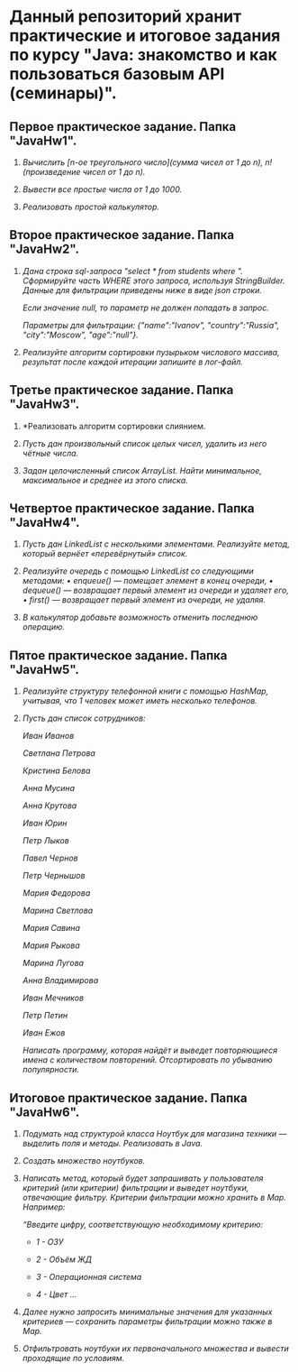 # **Данный репозиторий хранит практические и итоговое задания по курсу "Java: знакомство и как пользоваться базовым API (семинары)".**

## **Первое практическое задание. Папка "JavaHw1".**

1. *Вычислить [n-ое треугольного число](сумма чисел от 1 до n), n! (произведение чисел от 1 до n).*

2. *Вывести все простые числа от 1 до 1000.*

3. *Реализовать простой калькулятор.*

## **Второе практическое задание. Папка "JavaHw2".**

1. *Дана строка sql-запроса "select * from students where ". Сформируйте часть WHERE этого запроса, используя StringBuilder. Данные для фильтрации приведены ниже в виде json строки.*

    *Если значение null, то параметр не должен попадать в запрос.*

    *Параметры для фильтрации: {"name":"Ivanov", "country":"Russia", "city":"Moscow", "age":"null"}.*

2. *Реализуйте алгоритм сортировки пузырьком числового массива, результат после каждой итерации запишите в лог-файл.*

## **Третье практическое задание. Папка "JavaHw3".**

1. *Реализовать алгоритм сортировки слиянием.

2. *Пусть дан произвольный список целых чисел, удалить из него чётные числа.*

3. *Задан целочисленный список ArrayList. Найти минимальное, максимальное и среднее из этого списка.*

## **Четвертое практическое задание. Папка "JavaHw4".**

1. *Пусть дан LinkedList с несколькими элементами. Реализуйте метод, который вернёет «перевёрнутый» список.*

2. *Реализуйте очередь с помощью LinkedList со следующими методами:
• enqueue() — помещает элемент в конец очереди,
• dequeue() — возвращает первый элемент из очереди и удаляет его,
• first() — возвращает первый элемент из очереди, не удаляя.*

3. *В калькулятор добавьте возможность отменить последнюю операцию.*

## **Пятое практическое задание. Папка "JavaHw5".**

1. *Реализуйте структуру телефонной книги с помощью HashMap, учитывая, что 1 человек может иметь несколько телефонов.*

2. *Пусть дан список сотрудников:*

    *Иван Иванов*

    *Светлана Петрова*

    *Кристина Белова*

    *Анна Мусина*

    *Анна Крутова*

    *Иван Юрин*

    *Петр Лыков*

    *Павел Чернов*

    *Петр Чернышов*

    *Мария Федорова*

    *Марина Светлова*

    *Мария Савина*

    *Мария Рыкова*

    *Марина Лугова*

    *Анна Владимирова*

    *Иван Мечников*

    *Петр Петин*

    *Иван Ежов*

    *Написать программу, которая найдёт и выведет повторяющиеся имена с количеством повторений. Отсортировать по убыванию популярности.*

## **Итоговое практическое задание. Папка "JavaHw6".**

1.  *Подумать над структурой класса Ноутбук для магазина техники 
    — выделить поля и методы. Реализовать в Java.* 

2. *Создать множество ноутбуков.* 

3. *Написать метод, который будет запрашивать у пользователя критерий (или критерии) фильтрации и выведет ноутбуки, отвечающие фильтру. Критерии фильтрации можно хранить в Map. Например:* 

    *“Введите цифру, соответствующую необходимому критерию:* 

    * _1 - ОЗУ_

    * _2 - Объём ЖД_

    * _3 - Операционная система_

    * _4 - Цвет …_ 

4. *Далее нужно запросить минимальные значения для указанных 
    критериев — сохранить параметры фильтрации можно также в Map.* 

5. *Отфильтровать ноутбуки их первоначального множества и вывести проходящие по условиям.* 